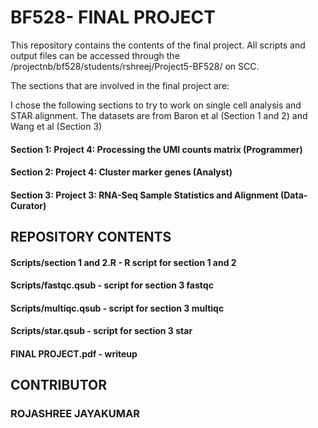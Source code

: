 # BF528- FINAL PROJECT

This repository contains the contents of the final project. All scripts and output files can be accessed through the  /projectnb/bf528/students/rshreej/Project5-BF528/ on SCC. 

The sections that are involved in the final project are: 

I chose the following sections to try to work on single cell analysis and STAR alignment. The datasets are from Baron et al (Section 1 and 2) and Wang et al (Section 3)

#### Section 1: Project 4: Processing the UMI counts matrix (Programmer)
#### Section 2: Project 4: Cluster marker genes (Analyst)
#### Section 3: Project 3: RNA-Seq Sample Statistics and Alignment (Data- Curator) 

## REPOSITORY CONTENTS
#### Scripts/section 1 and 2.R - R script for section 1 and 2 
#### Scripts/fastqc.qsub - script for section 3 fastqc
#### Scripts/multiqc.qsub - script for section 3 multiqc
#### Scripts/star.qsub - script for section 3 star
#### FINAL PROJECT.pdf - writeup

## CONTRIBUTOR
### ROJASHREE JAYAKUMAR
